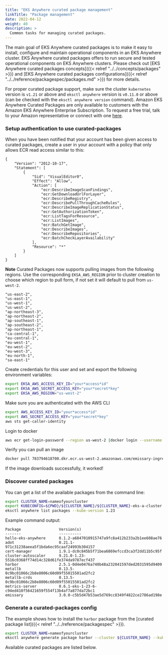 ```yaml
---
title: "EKS Anywhere curated package management"
linkTitle: "Package management"
date: 2022-04-12
weight: 40
description: >
  Common tasks for managing curated packages.
---
```


The main goal of EKS Anywhere curated packages is to make it easy to install, configure and maintain operational components in an EKS Anywhere cluster. EKS Anywhere curated packages offers to run secure and tested operational components on EKS Anywhere clusters. Please check out [EKS Anywhere curated packages concepts]({{< relref "../../concepts/packages" >}}) and [EKS Anywhere curated packages configurations]({{< relref "../../reference/packagespec/packages.md" >}}) for more details.

For proper curated package support, make sure the cluster `kubernetes` version is `v1.21` or above and `eksctl anywhere` version is `v0.11.0` or above (can be checked with the `eksctl anywhere version` command). Amazon EKS Anywhere Curated Packages are only available to customers with the Amazon EKS Anywhere Enterprise Subscription. To request a free trial, talk to your Amazon representative or connect with one [here](https://aws.amazon.com/contact-us/sales-support-eks/).

### Setup authentication to use curated-packages

When you have been notified that your account has been given access to curated packages, create a user in your account with a policy that only allows ECR read access similar to this:

```
{
    "Version": "2012-10-17",
    "Statement": [
        {
            "Sid": "VisualEditor0",
            "Effect": "Allow",
            "Action": [
                "ecr:DescribeImageScanFindings",
                "ecr:GetDownloadUrlForLayer",
                "ecr:DescribeRegistry",
                "ecr:DescribePullThroughCacheRules",
                "ecr:DescribeImageReplicationStatus",
                "ecr:GetAuthorizationToken",
                "ecr:ListTagsForResource",
                "ecr:ListImages",
                "ecr:BatchGetImage",
                "ecr:DescribeImages",
                "ecr:DescribeRepositories",
                "ecr:BatchCheckLayerAvailability"
            ],
            "Resource": "*"
        }
    ]
}
```

**Note** Curated Packages now supports pulling images from the following regions. Use the corresponding `EKSA_AWS_REGION` prior to cluster creation to choose which region to pull form, if not set it will default to pull from `us-west-2`.
```
"us-east-2",
"us-east-1",
"us-west-1",
"us-west-2",
"ap-northeast-3",
"ap-northeast-2",
"ap-southeast-1",
"ap-southeast-2",
"ap-northeast-1",
"ca-central-1",
"eu-central-1",
"eu-west-1",
"eu-west-2",
"eu-west-3",
"eu-north-1",
"sa-east-1"
```

Create credentials for this user and set and export the following environment variables:
```bash
export EKSA_AWS_ACCESS_KEY_ID="your*access*id"
export EKSA_AWS_SECRET_ACCESS_KEY="your*secret*key"
export EKSA_AWS_REGION="us-west-2"
```
Make sure you are authenticated with the AWS CLI

```bash
export AWS_ACCESS_KEY_ID="your*access*id"
export AWS_SECRET_ACCESS_KEY="your*secret*key"
aws sts get-caller-identity
```

Login to docker

```bash
aws ecr get-login-password --region us-west-2 |docker login --username AWS --password-stdin 783794618700.dkr.ecr.us-west-2.amazonaws.com
```

Verify you can pull an image
```bash
docker pull 783794618700.dkr.ecr.us-west-2.amazonaws.com/emissary-ingress/emissary:v3.0.0-9ded128b4606165b41aca52271abe7fa44fa7109
```
If the image downloads successfully, it worked!

### Discover curated packages

You can get a list of the available packages from the command line:

```bash
export CLUSTER_NAME=nameofyourcluster
export KUBECONFIG=${PWD}/${CLUSTER_NAME}/${CLUSTER_NAME}-eks-a-cluster.kubeconfig
eksctl anywhere list packages --kube-version 1.23
```

Example command output:
```
Package                 Version(s)
-------                 ----------
hello-eks-anywhere      0.1.2-a6847010915747a9fc8a412b233a2b1ee608ae76
adot                    0.21.1-971c31238aeea5f1bda6ec95caaf24993b304157
cert-manager            1.9.1-dc0c845b5f71bea6869efccd3ca3f2dd11b5c95f
cluster-autoscaler      9.21.0-1.23-5516c0368ff74d14c328d61fe374da9787ecf437
harbor                  2.5.1-0d4e0476a740b48a232041597ded2031595d9409
metallb                 0.13.5-0c9bc01066c2b8e8006c60d09f55015501ad2fc2
metallb-crds            0.13.5-0c9bc01066c2b8e8006c60d09f55015501ad2fc2
metrics-server          0.6.1-eks-1-23-6-c94ed410f56421659f554f13b4af7a877da72bc1
emissary                3.0.0-c5b5d47b53ae5d769cc8349f4822ce2786ad198e
```

### Generate a curated-packages config

The example shows how to install the `harbor` package from the [curated package list]({{< relref "../../reference/packagespec" >}}).
```bash
export CLUSTER_NAME=nameofyourcluster
eksctl anywhere generate package harbor --cluster ${CLUSTER_NAME} --kube-version 1.23 > packages.yaml
```

Available curated packages are listed below.
